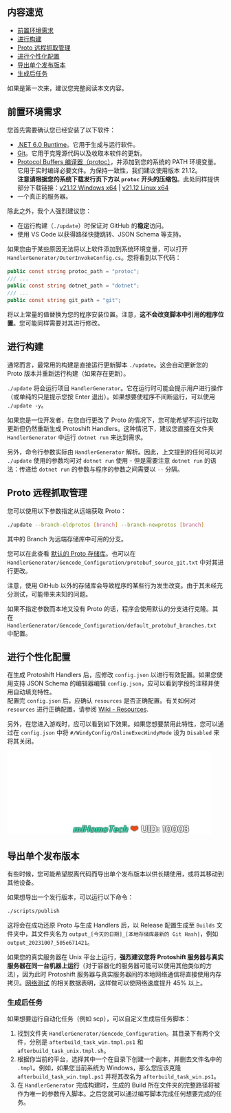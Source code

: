 ## 内容速览

- [前置环境需求](#前置环境需求)
- [进行构建](#进行构建)
- [Proto 远程抓取管理](#proto-远程抓取管理)
- [进行个性化配置](#进行个性化配置)
- [导出单个发布版本](#导出单个发布版本)
- [生成后任务](#生成后任务)

如果是第一次来，建议您完整阅读本文内容。

## 前置环境需求

您首先需要确认您已经安装了以下软件：

- [.NET 6.0 Runtime](https://dotnet.microsoft.com/zh-cn/download/dotnet/6.0)。它用于生成与运行软件。
- [Git](https://git-scm.com/downloads)。它用于克隆源代码以及收取本软件的更新。
- [Protocol Buffers 编译器（protoc）](https://github.com/protocolbuffers/protobuf/releases/tag/v21.12)，并添加到您的系统的 PATH 环境变量。它用于实时编译必要文件。为保持一致性，我们建议使用版本 21.12。  
  **注意请根据您的系统下载发行页下方以 `protoc` 开头的压缩包**。此处同样提供部分下载链接：[v21.12 Windows x64](https://github.com/protocolbuffers/protobuf/releases/download/v21.12/protoc-21.12-win64.zip) | [v21.12 Linux x64](https://github.com/protocolbuffers/protobuf/releases/download/v21.12/protoc-21.12-linux-x86_64.zip)
- 一个真正的服务器。

除此之外，我个人强烈建议您：

- 在运行构建（`./update`）时保证对 GitHub 的**稳定**访问。
- 使用 VS Code 以获得路径快捷跳转、JSON Schema 等支持。

如果您由于某些原因无法将以上软件添加到系统环境变量，可以打开 `HandlerGenerator/OuterInvokeConfig.cs`。您将看到以下代码：

```cs
public const string protoc_path = "protoc";
/// ...
public const string dotnet_path = "dotnet";
/// ...
public const string git_path = "git";
```

将以上常量的值替换为您的程序安装位置。注意，**这不会改变脚本中引用的程序位置**。您可能同样需要对其进行修改。

## 进行构建

通常而言，最常用的构建是直接运行更新脚本 `./update`。这会自动更新您的 Proto 版本并重新运行构建（如果存在更新）。

`./update` 将会运行项目 `HandlerGenerator`。它在运行时可能会提示用户进行操作（或单纯的只是提示您按 Enter 退出）。如果想要使程序不间断运行，可以使用 `./update -y`。

如果您是一位开发者，在您自行更改了 Proto 的情况下，您可能希望不运行拉取更新但仍然重新生成 Protoshift Handlers。这种情况下，建议您直接在文件夹 `HandlerGenerator` 中运行 `dotnet run` 来达到需求。

另外，命令行参数实际由 `HandlerGenerator` 解析。因此，上文提到的任何可以对 `./update` 使用的参数均可对 `dotnet run` 使用 - 但是需要注意 `dotnet run` 的语法：传递给 `dotnet run` 的参数与程序的参数之间需要以 `--` 分隔。

## Proto 远程抓取管理

您可以使用以下参数指定从远端获取 Proto：

```sh
./update --branch-oldprotos [branch] --branch-newprotos [branch]
```

其中的 Branch 为远端存储库中可用的分支。  

您可以在此查看 [默认的 Proto 存储库](https://github.com/YYHEggEgg/mihomo-protos)。也可以在 `HandlerGenerator/Gencode_Configuration/protobuf_source_git.txt` 中对其进行更改。

注意，使用 GitHub 以外的存储库会导致程序的某些行为发生改变。由于其未经充分测试，可能带来未知的问题。

如果不指定参数而本地又没有 Proto 的话，程序会使用默认的分支进行克隆。其在 `HandlerGenerator/Gencode_Configuration/default_protobuf_branches.txt` 中配置。

## 进行个性化配置

在生成 Protoshift Handlers 后，应修改 `config.json` 以进行有效配置。如果您使用支持 JSON Schema 的编辑器编辑 `config.json`，应可以看到字段的注释并使用自动填充特性。  
配置完 `config.json` 后，应确认 `resources` 是否正确配置。有关如何对 `resources` 进行正确配置，请参阅 [Wiki - Resources](CN_Resources.md).

另外，在您进入游戏时，应可以看到如下效果。如果您想要禁用此特性，您可以通过在 `config.json` 中将 `#/WindyConfig/OnlineExecWindyMode` 设为 `Disabled` 来将其关闭。

  ![Windy Preview](../../csharp-Protoshift/Images/windy_welcome-to-csharp-Protoshift.jpg)

## 导出单个发布版本

有些时候，您可能希望脱离代码而导出单个发布版本以供长期使用，或将其移动到其他设备。

如果想导出一个发行版本，可以运行以下命令：

```sh
./scripts/publish
```

这将会在成功还原 Proto 与生成 Handlers 后，以 Release 配置生成至 `Builds` 文件夹中，其文件夹名为 `output_[今天的日期]_[本地存储库最新的 Git Hash]`，例如 `output_20231007_505e671421`。

如果您的真实服务器在 Unix 平台上运行，**强烈建议您将 Protoshift 服务器与真实服务器在同一台机器上运行**（对于容器化的服务器可能可以使用其他类似的方法），因为此时 Protoshift 服务器与真实服务器间的本地网络通信将直接使用内存拷贝。[网络测试](https://github.com/YYHEggEgg/csharp-Protoshift/actions/workflows/network-test.yml) 的相关数据表明，这样做可以使网络速度提升 $45\%$ 以上。

### 生成后任务

如果想要运行自动化任务（例如 scp），可以自定义生成后任务脚本：

1. 找到文件夹 `HandlerGenerator/Gencode_Configuration`。其目录下有两个文件，分别是 `afterbuild_task_win.tmpl.ps1` 和 `afterbuild_task_unix.tmpl.sh`。
2. 根据你当前的平台，选择其中一个在目录下创建一个副本，并删去文件名中的 `.tmpl`。例如，如果您当前系统为 Windows，那么您应该克隆 `afterbuild_task_win.tmpl.ps1` 并将其改名为 `afterbuild_task_win.ps1`。
3. 在 `HandlerGenerator` 完成构建时，生成的 Build 所在文件夹的完整路径将被作为唯一的参数传入脚本。之后您就可以通过编写脚本完成任何想要完成的任务。
